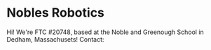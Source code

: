 # Nobles Robotics

Hi! We're FTC #20748, based at the Noble and Greenough School in Dedham, Massachusets!
Contact:
